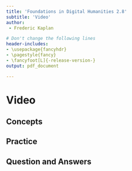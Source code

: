 ```yaml
---
title: 'Foundations in Digital Humanities 2.8'
subtitle: 'Video'
author:
 - Frederic Kaplan

# Don't change the following lines
header-includes:
- \usepackage{fancyhdr}
- \pagestyle{fancy}
- \fancyfoot[L]{-release-version-}
output: pdf_document

---
```


# Video

## Concepts



## Practice



## Question and Answers 



